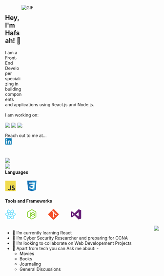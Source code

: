 <img align="right" alt="GIF" src="https://github.com/abhisheknaiidu/abhisheknaiidu/blob/master/code.gif?raw=true" width="450" height="300" />

## Hey, I'm Hafsah! 👋 

I am a Front-End Developer specializing in building components and applications using React.js and Node.js.
<br/>
<br/>
I am working on:
<br/>
<br>
<img src='https://img.shields.io/badge/-REACT%20-green' height='25'/> <img src='https://img.shields.io/badge/-JAVASCRIPT%20-red' height='25'/> <img src='https://img.shields.io/badge/-NODEJS%20-yellowgreen' height='25'/>

Reach out to me at...
<br/>
<a href="www.linkedin.com/in/hafsa-muhammad-zaman-3b8806214">
  <img align="left" alt="Hafsah's Linkdein" width="22px" src="https://github.com/devicons/devicon/blob/master/icons/linkedin/linkedin-original.svg" />
</a>
<br/>
<br/>

<br/>
<img  src="https://github-readme-streak-stats.herokuapp.com?user=hafsa07&theme=dark" />
<br/>
<img align="left" src="https://github-readme-stats.vercel.app/api?username=hafsa07&show_icons=true&include_all_commits=true&theme=dracula&count_private=true"/>

#### Languages
<img src="https://github.com/devicons/devicon/blob/master/icons/javascript/javascript-original.svg" width="35px">&nbsp;&nbsp;&nbsp;&nbsp;&nbsp;&nbsp;&nbsp;&nbsp;
<img src="https://github.com/devicons/devicon/blob/master/icons/css3/css3-original.svg" width="35px">&nbsp;&nbsp;&nbsp;&nbsp;&nbsp;&nbsp;&nbsp;&nbsp;


#### Tools and Frameworks
<img src="https://github.com/devicons/devicon/blob/master/icons/react/react-original.svg" width="35px">&nbsp;&nbsp;&nbsp;&nbsp;&nbsp;&nbsp;&nbsp;&nbsp;
<img src="https://github.com/devicons/devicon/blob/master/icons/nodejs/nodejs-original.svg" width="35px">&nbsp;&nbsp;&nbsp;&nbsp;&nbsp;&nbsp;&nbsp;&nbsp;
<img src="https://github.com/devicons/devicon/blob/master/icons/git/git-original.svg" width="35px">&nbsp;&nbsp;&nbsp;&nbsp;&nbsp;&nbsp;&nbsp;&nbsp;&nbsp;
<img src="https://github.com/devicons/devicon/blob/master/icons/visualstudio/visualstudio-plain.svg" width="35px">&nbsp;&nbsp;&nbsp;&nbsp;&nbsp;&nbsp;&nbsp;&nbsp;&nbsp;
<br/>
<br/>
<a href="https://github.com/RegNex">
  <img align="right" src="https://github-readme-stats.vercel.app/api/top-langs/?username=hafsa07&layout=compact&theme=dracula&count_private=true&langs_count=10" />
</a>
- 🌱 I’m currently learning React
- 🔭 I’m Cyber Security Researcher and preparing for CCNA
- 👯 I’m looking to collaborate on Web Developement Projects
- 💬 Apart from tech you can Ask me about:
-<ul><li> Movies </li> <li> Books </li> <li> Journaling </li> <li> General Discussions </li>
